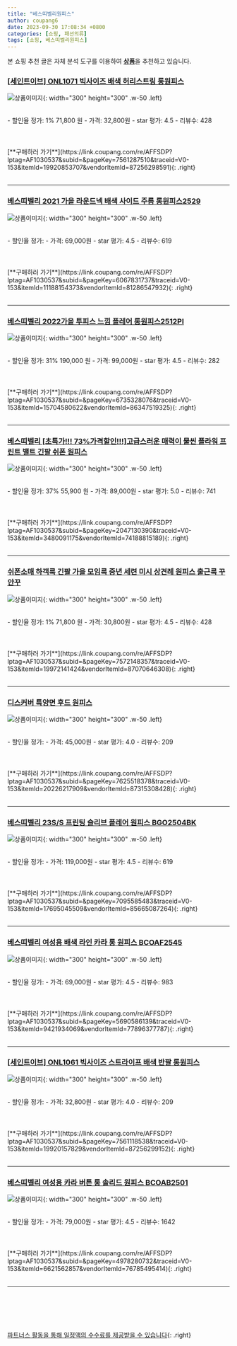 ```yaml
---
title: "베스띠벨리원피스"
author: coupang6
date: 2023-09-30 17:08:34 +0800
categories: [쇼핑, 패션의류]
tags: [쇼핑, 베스띠벨리원피스]
---
```


본 쇼핑 추천 글은 자체 분석 도구를 이용하여 [**상품**](https://link.coupang.com/a/bao1ui)을 추천하고 있습니다.

### [[세인트이브] ONL1071 빅사이즈 배색 허리스트링 롱원피스](https://link.coupang.com/re/AFFSDP?lptag=AF1030537&subid=&pageKey=7561287510&traceid=V0-153&itemId=19920853707&vendorItemId=87256298591)

![상품이미지](https://thumbnail9.coupangcdn.com/thumbnails/remote/230x230ex/image/vendor_inventory/94e1/f8af7cbd64afcd59a09a0d1c000d36becfd20486ba70c8205a6b87cf9e99.jpg){: width="300" height="300" .w-50 .left}


<br>
- 할인율 정가: 1%  71,800   원
- 가격: 32,800원
- star 평가: 4.5
- 리뷰수: 428
<br>
<br>
<br>
<br>
[**구매하러 가기**](https://link.coupang.com/re/AFFSDP?lptag=AF1030537&subid=&pageKey=7561287510&traceid=V0-153&itemId=19920853707&vendorItemId=87256298591){: .right}
<br>
<br>

---

### [베스띠벨리 2021 가을 라운드넥 배색 사이드 주름 롱원피스2529](https://link.coupang.com/re/AFFSDP?lptag=AF1030537&subid=&pageKey=6067831737&traceid=V0-153&itemId=11188154373&vendorItemId=81286547932)

![상품이미지](https://thumbnail10.coupangcdn.com/thumbnails/remote/230x230ex/image/vendor_inventory/816e/a08adaf7992c9b834e6aa35c5808042a59033f3968129e0ff74e3b6b0546.jpg){: width="300" height="300" .w-50 .left}


<br>
- 할인율 정가: 
- 가격: 69,000원
- star 평가: 4.5
- 리뷰수: 619
<br>
<br>
<br>
<br>
[**구매하러 가기**](https://link.coupang.com/re/AFFSDP?lptag=AF1030537&subid=&pageKey=6067831737&traceid=V0-153&itemId=11188154373&vendorItemId=81286547932){: .right}
<br>
<br>

---

### [베스띠벨리 2022가을 투피스 느낌 플레어 롱원피스2512PI](https://link.coupang.com/re/AFFSDP?lptag=AF1030537&subid=&pageKey=6735328076&traceid=V0-153&itemId=15704580622&vendorItemId=86347519325)

![상품이미지](https://thumbnail10.coupangcdn.com/thumbnails/remote/230x230ex/image/vendor_inventory/e55f/ef68a3fd0ae66f196616a0f10a3a79338135048a096e1de2a4e1bda470c6.jpg){: width="300" height="300" .w-50 .left}


<br>
- 할인율 정가: 31%  190,000   원
- 가격: 99,000원
- star 평가: 4.5
- 리뷰수: 282
<br>
<br>
<br>
<br>
[**구매하러 가기**](https://link.coupang.com/re/AFFSDP?lptag=AF1030537&subid=&pageKey=6735328076&traceid=V0-153&itemId=15704580622&vendorItemId=86347519325){: .right}
<br>
<br>

---

### [베스띠벨리 [초특가!!! 73%가격할인!!!]고급스러운 매력이 물씬 플라워 프린트 밸트 긴팔 쉬폰 원피스](https://link.coupang.com/re/AFFSDP?lptag=AF1030537&subid=&pageKey=2047130390&traceid=V0-153&itemId=3480091175&vendorItemId=74188815189)

![상품이미지](https://thumbnail7.coupangcdn.com/thumbnails/remote/230x230ex/image/vendor_inventory/5a65/e1b9a0786d70c3872ca9a72d1706127696e0792c45ecfe8e854f090f9e34.jpg){: width="300" height="300" .w-50 .left}


<br>
- 할인율 정가: 37%  55,900   원
- 가격: 89,000원
- star 평가: 5.0
- 리뷰수: 741
<br>
<br>
<br>
<br>
[**구매하러 가기**](https://link.coupang.com/re/AFFSDP?lptag=AF1030537&subid=&pageKey=2047130390&traceid=V0-153&itemId=3480091175&vendorItemId=74188815189){: .right}
<br>
<br>

---

### [쉬폰소매 하객룩 긴팔 가을 모임룩 중년 세련 미시 상견례 원피스 출근룩 꾸안꾸](https://link.coupang.com/re/AFFSDP?lptag=AF1030537&subid=&pageKey=7572148357&traceid=V0-153&itemId=19972141424&vendorItemId=87070646308)

![상품이미지](https://thumbnail10.coupangcdn.com/thumbnails/remote/230x230ex/image/vendor_inventory/e50f/b09e6775cac1a6eecfe7bde40ed664b2619756d44edf6103469028ba0658.jpg){: width="300" height="300" .w-50 .left}


<br>
- 할인율 정가: 1%  71,800   원
- 가격: 30,800원
- star 평가: 4.5
- 리뷰수: 428
<br>
<br>
<br>
<br>
[**구매하러 가기**](https://link.coupang.com/re/AFFSDP?lptag=AF1030537&subid=&pageKey=7572148357&traceid=V0-153&itemId=19972141424&vendorItemId=87070646308){: .right}
<br>
<br>

---

### [디스커버 특양면 후드 원피스](https://link.coupang.com/re/AFFSDP?lptag=AF1030537&subid=&pageKey=7625518378&traceid=V0-153&itemId=20226217909&vendorItemId=87315308428)

![상품이미지](https://thumbnail9.coupangcdn.com/thumbnails/remote/230x230ex/image/vendor_inventory/ff57/3be902cd207698386370d64cd2b073df7bb2c8e777ec1ee8c295a9f147fa.jpg){: width="300" height="300" .w-50 .left}


<br>
- 할인율 정가: 
- 가격: 45,000원
- star 평가: 4.0
- 리뷰수: 209
<br>
<br>
<br>
<br>
[**구매하러 가기**](https://link.coupang.com/re/AFFSDP?lptag=AF1030537&subid=&pageKey=7625518378&traceid=V0-153&itemId=20226217909&vendorItemId=87315308428){: .right}
<br>
<br>

---

### [베스띠벨리 23S/S 프린팅 슬리브 플레어 원피스 BGO2504BK](https://link.coupang.com/re/AFFSDP?lptag=AF1030537&subid=&pageKey=7095585483&traceid=V0-153&itemId=17695045509&vendorItemId=85665087264)

![상품이미지](https://thumbnail9.coupangcdn.com/thumbnails/remote/230x230ex/image/vendor_inventory/788f/04512ae223912ef68557aef290899f4a1e1053aafe98603a932bd1729565.jpg){: width="300" height="300" .w-50 .left}


<br>
- 할인율 정가: 
- 가격: 119,000원
- star 평가: 4.5
- 리뷰수: 619
<br>
<br>
<br>
<br>
[**구매하러 가기**](https://link.coupang.com/re/AFFSDP?lptag=AF1030537&subid=&pageKey=7095585483&traceid=V0-153&itemId=17695045509&vendorItemId=85665087264){: .right}
<br>
<br>

---

### [베스띠벨리 여성용 배색 라인 카라 롱 원피스 BCOAF2545](https://link.coupang.com/re/AFFSDP?lptag=AF1030537&subid=&pageKey=5690586139&traceid=V0-153&itemId=9421934069&vendorItemId=77896377787)

![상품이미지](https://thumbnail7.coupangcdn.com/thumbnails/remote/230x230ex/image/vendor_inventory/2b75/54c57ee730ca7633d3a6afc78f84064def8f5568030d436afea411d9ca03.jpg){: width="300" height="300" .w-50 .left}


<br>
- 할인율 정가: 
- 가격: 69,000원
- star 평가: 4.5
- 리뷰수: 983
<br>
<br>
<br>
<br>
[**구매하러 가기**](https://link.coupang.com/re/AFFSDP?lptag=AF1030537&subid=&pageKey=5690586139&traceid=V0-153&itemId=9421934069&vendorItemId=77896377787){: .right}
<br>
<br>

---

### [[세인트이브] ONL1061 빅사이즈 스트라이프 배색 반팔 롱원피스](https://link.coupang.com/re/AFFSDP?lptag=AF1030537&subid=&pageKey=7561118538&traceid=V0-153&itemId=19920157829&vendorItemId=87256299152)

![상품이미지](https://thumbnail10.coupangcdn.com/thumbnails/remote/230x230ex/image/vendor_inventory/7ea3/065d2a982020debbce13958367d754f66526b73ab226360dd6e6c520aa11.jpg){: width="300" height="300" .w-50 .left}


<br>
- 할인율 정가: 
- 가격: 32,800원
- star 평가: 4.0
- 리뷰수: 209
<br>
<br>
<br>
<br>
[**구매하러 가기**](https://link.coupang.com/re/AFFSDP?lptag=AF1030537&subid=&pageKey=7561118538&traceid=V0-153&itemId=19920157829&vendorItemId=87256299152){: .right}
<br>
<br>

---

### [베스띠벨리 여성용 카라 버튼 롱 솔리드 원피스 BCOAB2501](https://link.coupang.com/re/AFFSDP?lptag=AF1030537&subid=&pageKey=4978280732&traceid=V0-153&itemId=6621562857&vendorItemId=76785495414)

![상품이미지](https://thumbnail10.coupangcdn.com/thumbnails/remote/230x230ex/image/vendor_inventory/0a5d/20463eb96ae29d3908c128c7cf6b427929ff8304078a738c608d71c6d4be.jpg){: width="300" height="300" .w-50 .left}


<br>
- 할인율 정가: 
- 가격: 79,000원
- star 평가: 4.5
- 리뷰수: 1642
<br>
<br>
<br>
<br>
[**구매하러 가기**](https://link.coupang.com/re/AFFSDP?lptag=AF1030537&subid=&pageKey=4978280732&traceid=V0-153&itemId=6621562857&vendorItemId=76785495414){: .right}
<br>
<br>

---
<br><br><br><br><br> [파트너스 활동을 통해 일정액의 수수료를 제공받을 수 있습니다](https://link.coupang.com/a/bao1ui){: .right}